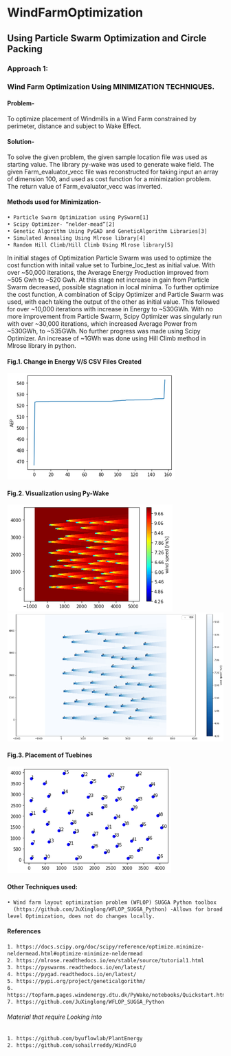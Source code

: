 # WindFarmOptimization
## Using Particle Swarm Optimization and Circle Packing
### Approach 1:
### Wind Farm Optimization Using MINIMIZATION TECHNIQUES.
#### Problem-
To optimize placement of Windmills in a Wind Farm constrained by perimeter, distance and subject to Wake Effect.

#### Solution-
To solve the given problem, the given sample location file was used as starting value. The library py-wake was used to generate wake field. The given Farm_evaluator_vecc file was reconstructed for taking input an array of dimension 100, and used as cost function for a minimization problem. The return value of  Farm_evaluator_vecc was inverted.

#### Methods used for Minimization-
    • Particle Swarm Optimization using PySwarm[1]
    • Scipy Optimizer- “nelder-mead”[2]
    • Genetic Algorithm Using PyGAD and GeneticAlgorithm Libraries[3]
    • Simulated Annealing Using Mlrose library[4]
    • Random Hill Climb/Hill Climb Using Mlrose library[5]

In initial stages of Optimization Particle Swarm was used to optimize the cost function with initail value set to Turbine_loc_test as initial value. With over ~50,000 iterations, the Average Energy Production improved from ~505 Gwh to ~520 Gwh. At this stage net increase in gain from Particle Swarm decreased, possible stagnation in local minima. To further optimize the cost function, A combination of Scipy Optimizer and Particle Swarm was used, with each taking the output of the other as initial value. This followed for over ~10,000 iterations with increase in Energy to ~530GWh. 
With no more improvement from Particle Swarm, Scipy Optimizer was singularly run with over ~30,000 iterations, which increased Average Power from ~530GWh, to ~535GWh. No further progress was made using Scipy Optimizer. An increase of  ~1GWh was done using Hill Climb method in Mlrose library in python.</br>
#### Fig.1. Change in Energy V/S CSV Files Created</br>
![Alt Text](https://github.com/Bhavya1705/WindFarmOptimization/blob/main/growth.png)</br>
#### Fig.2. Visualization using Py-Wake</br>
![Alt Text](https://github.com/Bhavya1705/WindFarmOptimization/blob/main/11.png)</br>
![Alt Text](https://github.com/Bhavya1705/WindFarmOptimization/blob/main/21.png)</br>
#### Fig.3. Placement of Tuebines</br>
![Alt Text](https://github.com/Bhavya1705/WindFarmOptimization/blob/main/placement.png)</br>

#### Other Techniques used:
    • Wind farm layout optimization problem (WFLOP) SUGGA Python toolbox
      (https://github.com/JuXinglong/WFLOP_SUGGA_Python) -Allows for broad level Optimization, does not do changes locally.

#### References
    1. https://docs.scipy.org/doc/scipy/reference/optimize.minimize-neldermead.html#optimize-minimize-neldermead
    2. https://mlrose.readthedocs.io/en/stable/source/tutorial1.html
    3. https://pyswarms.readthedocs.io/en/latest/
    4. https://pygad.readthedocs.io/en/latest/
    5. https://pypi.org/project/geneticalgorithm/
    6. https://topfarm.pages.windenergy.dtu.dk/PyWake/notebooks/Quickstart.html
    7. https://github.com/JuXinglong/WFLOP_SUGGA_Python
###### Material that require Looking into
    1. https://github.com/byuflowlab/PlantEnergy
    2. https://github.com/sohailrreddy/WindFLO
